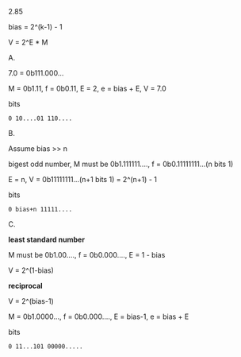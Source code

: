 2.85

bias = 2^(k-1) - 1

V = 2^E * M

A.

7.0 = 0b111.000...

M = 0b1.11, f = 0b0.11, E = 2, e = bias + E, V = 7.0

bits

    0 10....01 110....

B.

Assume bias >> n

bigest odd number, M must be 0b1.111111...., f = 0b0.11111111...(n bits 1)

E = n, V = 0b11111111...(n+1 bits 1) = 2^(n+1) - 1

bits

    0 bias+n 11111....

C.

**least standard number**

M must be 0b1.00...., f = 0b0.000...., E = 1 - bias

V = 2^(1-bias)

**reciprocal**

V = 2^(bias-1)

M = 0b1.0000..., f = 0b0.000...., E = bias-1, e = bias + E

bits

    0 11...101 00000.....
